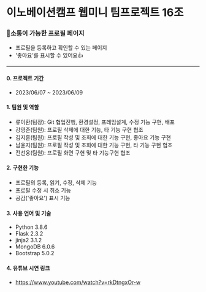 # 이노베이션캠프 웹미니 팀프로젝트 16조

### :page_with_curl:소통이 가능한 프로필 페이지
  - 프로필을 등록하고 확인할 수 있는 페이지
  - '좋아요'를 표시할 수 있어요:+1:
---

#### 0. 프로젝트 기간
  - 2023/06/07 ~ 2023/06/09


#### 1. 팀원 및 역할
  - 류이환(팀장): Git 협업진행, 환경설정, 프레임설계, 수정 기능 구현, 배포   
  - 강영준(팀원): 프로필 삭제에 대한 기능, 타 기능 구현 협조
  - 김지훈(팀원): 프로필 작성 및 조회에 대한 기능 구현, 좋아요 기능 구현
  - 남윤지(팀원): 프로필 작성 및 조회에 대한 기능 구현, 타 기능 구현 협조
  - 전선웅(팀원): 프로필 화면 구현 및 타 기능구현 협조


#### 2. 구현한 기능
  - 프로필의 등록, 읽기, 수정, 삭제 기능
  - 프로필 수정 시 취소 기능
  - 공감('좋아요') 표시 기능


#### 3. 사용 언어 및 기술
   - Python 3.8.6
   - Flask 2.3.2  
   - jinja2 3.1.2
   - MongoDB 6.0.6
   - Bootstrap 5.0.2

#### 4. 유튜브 시연 링크
   - https://www.youtube.com/watch?v=rkDtngxOr-w
